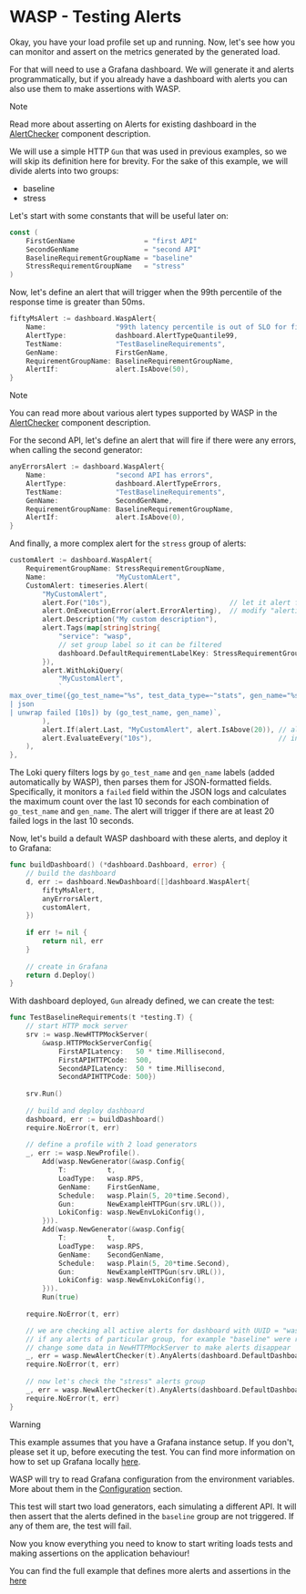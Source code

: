 # WASP - Testing Alerts

Okay, you have your load profile set up and running. Now, let's see how you can monitor and assert on the metrics generated by the generated load.

For that will need to use a Grafana dashboard. We will generate it and alerts programmatically, but if you already
have a dashboard with alerts you can also use them to make assertions with WASP.

> [!NOTE]
> Read more about asserting on Alerts for existing dashboard in the [AlertChecker](./components/alert_checker.md) component description.

We will use a simple HTTP `Gun` that was used in previous examples, so we will skip its definition here for brevity.
For the sake of this example, we will divide alerts into two groups:
* baseline
* stress

Let's start with some constants that will be useful later on:
```go
const (
    FirstGenName                 = "first API"
    SecondGenName                = "second API"
    BaselineRequirementGroupName = "baseline"
    StressRequirementGroupName   = "stress"
)
```

Now, let's define an alert that will trigger when the 99th percentile of the response time is greater than 50ms.

```go
fiftyMsAlert := dashboard.WaspAlert{
    Name:                 "99th latency percentile is out of SLO for first API",
    AlertType:            dashboard.AlertTypeQuantile99,
    TestName:             "TestBaselineRequirements",
    GenName:              FirstGenName,
    RequirementGroupName: BaselineRequirementGroupName,
    AlertIf:              alert.IsAbove(50),
}
```

> [!NOTE]
> You can read more about various alert types supported by WASP in the [AlertChecker](./components/alert_checker.md) component description.

For the second API, let's define an alert that will fire if there were any errors, when calling the second generator:
```go
anyErrorsAlert := dashboard.WaspAlert{	
    Name:                 "second API has errors",
    AlertType:            dashboard.AlertTypeErrors,
    TestName:             "TestBaselineRequirements",
    GenName:              SecondGenName,
    RequirementGroupName: BaselineRequirementGroupName,
    AlertIf:              alert.IsAbove(0),
}
```

And finally, a more complex alert for the `stress` group of alerts:
```go
customAlert := dashboard.WaspAlert{
    RequirementGroupName: StressRequirementGroupName,
    Name:                 "MyCustomALert",
    CustomAlert: timeseries.Alert(
        "MyCustomAlert", 
        alert.For("10s"),                             // let it alert for 10s, before considering it as a firing alert
        alert.OnExecutionError(alert.ErrorAlerting),  // modify "alerting state" to "alerting" if there is an error, so we don't miss it
        alert.Description("My custom description"),
        alert.Tags(map[string]string{
            "service": "wasp",
            // set group label so it can be filtered
            dashboard.DefaultRequirementLabelKey: StressRequirementGroupName,
        }),
        alert.WithLokiQuery(
            "MyCustomAlert",
            `
max_over_time({go_test_name="%s", test_data_type=~"stats", gen_name="%s"}
| json
| unwrap failed [10s]) by (go_test_name, gen_name)`,
        ),
        alert.If(alert.Last, "MyCustomAlert", alert.IsAbove(20)), // alert, if at least 20 matches were found
        alert.EvaluateEvery("10s"),                               // in the last 10s
    ),
},
```

The Loki query filters logs by `go_test_name` and `gen_name` labels (added automatically by WASP), then parses them for JSON-formatted fields. Specifically, it monitors a `failed` field within the JSON logs and calculates the maximum count over the last 10 seconds for each combination of `go_test_name` and `gen_name`.
The alert will trigger if there are at least 20 failed logs in the last 10 seconds.

Now, let's build a default WASP dashboard with these alerts, and deploy it to Grafana:
```go
func buildDashboard() (*dashboard.Dashboard, error) {
    // build the dashboard
    d, err := dashboard.NewDashboard([]dashboard.WaspAlert{
        fiftyMsAlert,
        anyErrorsAlert,
        customAlert,
    })
    
    if err != nil {
        return nil, err
    }
    
    // create in Grafana
    return d.Deploy()
}
```

With dashboard deployed, `Gun` already defined, we can create the test:
```go
func TestBaselineRequirements(t *testing.T) {
    // start HTTP mock server
    srv := wasp.NewHTTPMockServer(
        &wasp.HTTPMockServerConfig{
            FirstAPILatency:   50 * time.Millisecond,
			FirstAPIHTTPCode:  500,
            SecondAPILatency:  50 * time.Millisecond,
            SecondAPIHTTPCode: 500})
    
	srv.Run()
	
	// build and deploy dashboard
    dashboard, err := buildDashboard()
	require.NoError(t, err)
	
	// define a profile with 2 load generators
    _, err := wasp.NewProfile().
        Add(wasp.NewGenerator(&wasp.Config{
            T:          t,
            LoadType:   wasp.RPS,
            GenName:    FirstGenName,
            Schedule:   wasp.Plain(5, 20*time.Second),
            Gun:        NewExampleHTTPGun(srv.URL()),
            LokiConfig: wasp.NewEnvLokiConfig(),
        })).
        Add(wasp.NewGenerator(&wasp.Config{
            T:          t,
            LoadType:   wasp.RPS,
            GenName:    SecondGenName,
            Schedule:   wasp.Plain(5, 20*time.Second),
            Gun:        NewExampleHTTPGun(srv.URL()),
            LokiConfig: wasp.NewEnvLokiConfig(),
        })).
        Run(true)
    
    require.NoError(t, err)

	// we are checking all active alerts for dashboard with UUID = "wasp" which have label "requirement_name" = "baseline"
	// if any alerts of particular group, for example "baseline" were raised - we fail the test
	// change some data in NewHTTPMockServer to make alerts disappear
	_, err = wasp.NewAlertChecker(t).AnyAlerts(dashboard.DefaultDashboardUUID, BaselineRequirementGroupName)
	require.NoError(t, err)
	
	// now let's check the "stress" alerts group
    _, err = wasp.NewAlertChecker(t).AnyAlerts(dashboard.DefaultDashboardUUID, StressRequirementGroupName)
    require.NoError(t, err)
}
```

> [!WARNING]
> This example assumes that you have a Grafana instance setup. If you don't, please set it up, before executing the test.
> You can find more information on how to set up Grafana locally [here](./local_loki_grafana_stack.md).
> 
> WASP will try to read Grafana configuration from the environment variables. More about them in the [Configuration](./configuration.md) section.

This test will start two load generators, each simulating a different API. It will then assert that the alerts defined in the `baseline` group are not triggered. If any of them are, the test will fail.

Now you know everything you need to know to start writing loads tests and making assertions on the application behaviour!

You can find the full example that defines more alerts and assertions in the [here](https://github.com/smartcontractkit/chainlink-testing-framework/tree/main/wasp/examples/alerts)